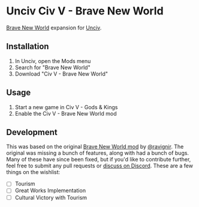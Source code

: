 # Unciv Civ V - Brave New World

[Brave New World](https://civilization.fandom.com/wiki/Civilization_V:_Brave_New_World) expansion for [Unciv](https://github.com/yairm210/Unciv).

## Installation

1. In Unciv, open the Mods menu
2. Search for "Brave New World"
3. Download "Civ V - Brave New World"

## Usage

1. Start a new game in Civ V - Gods & Kings
2. Enable the Civ V - Brave New World mod

## Development

This was based on the original [Brave New World mod](https://github.com/ravignir/Brave-New-World) by [@ravignir](https://github.com/ravignir). The original was missing a bunch of features, along with had a bunch of bugs. Many of these have since been fixed, but if you'd like to contribute further, feel free to submit any pull requests or [discuss on Discord](https://discord.com/channels/586194543280390151/1055580642806603866). These are a few things on the wishlist:

- [ ] Tourism
- [ ] Great Works Implementation
- [ ] Cultural Victory with Tourism
